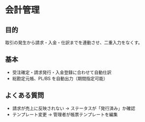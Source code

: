 # 会計管理

## 目的
取引の発生から請求・入金・仕訳までを連動させ、二重入力をなくす。

## 基本
- 受注確定・請求発行・入金登録に合わせて自動仕訳
- 総勘定元帳、PL/BS を自動出力（期間指定可能）

## よくある質問
- 請求が売上に反映されない → ステータスが「発行済み」か確認
- テンプレート変更 → 管理者が帳票テンプレートを編集